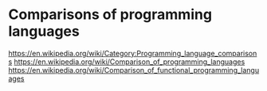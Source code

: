 # Comparisons of programming languages


https://en.wikipedia.org/wiki/Category:Programming_language_comparisons
https://en.wikipedia.org/wiki/Comparison_of_programming_languages
https://en.wikipedia.org/wiki/Comparison_of_functional_programming_languages
